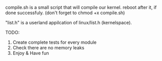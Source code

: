 compile.sh is a small script that will compile our kernel. reboot after it, if done successfuly.
(don't forget to chmod +x compile.sh)

"list.h" is a userland appilcation of linux/list.h (kernelspace). 

TODO:
1) Create complete tests for every module
2) Check there are no memory leaks
3) Enjoy & Have fun
